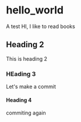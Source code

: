 # hello_world
A test 
HI, I like to read books

## Heading 2 
This is heading 2 


### HEading 3 
Let's make a commit 


#### Heading 4
commiting again

